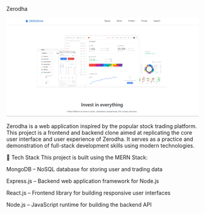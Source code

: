 Zerodha

![image alt](https://github.com/kishoraman21/Zerodha/blob/1e7f634164faf66ed66767d8e4a2905f559bcec9/image.png)


Zerodha is a web application inspired by the popular stock trading platform. This project is a frontend and backend clone aimed at replicating the core user interface and user experience of Zerodha. It serves as a practice and demonstration of full-stack development skills using modern technologies.

🔧 Tech Stack
This project is built using the MERN Stack:

MongoDB – NoSQL database for storing user and trading data

Express.js – Backend web application framework for Node.js

React.js – Frontend library for building responsive user interfaces

Node.js – JavaScript runtime for building the backend API
